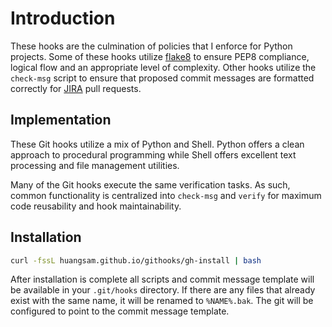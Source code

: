 # Introduction

These hooks are the culmination of policies that I enforce for Python projects. Some of these hooks utilize [flake8](https://pypi.python.org/pypi/flake8) to ensure PEP8 compliance, logical flow and an appropriate level of complexity. Other hooks utilize the `check-msg` script to ensure that proposed commit messages are formatted correctly for [JIRA](https://www.atlassian.com/software/jira) pull requests.

## Implementation

These Git hooks utilize a mix of Python and Shell. Python offers a clean approach to procedural programming while Shell offers excellent text processing and file management utilities.

Many of the Git hooks execute the same verification tasks. As such, common functionality is centralized into `check-msg` and `verify` for maximum code reusability and hook maintainability.

## Installation

```bash
curl -fssL huangsam.github.io/githooks/gh-install | bash
```

After installation is complete all scripts and commit message template will be available in your `.git/hooks` directory. If there are any files that already exist with the same name, it will be renamed to `%NAME%.bak`. The git will be configured to point to the commit message template.

